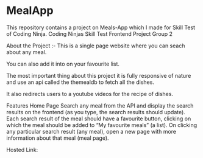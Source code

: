 # MealApp

This repository contains a project on Meals-App which I made for Skill Test of Coding Ninja. Coding Ninjas Skill Test Frontend Project Group 2

About the Project :-
This is a single page website where you can seach about any meal.

You can also add it into on your favourite list.

The most important thing about this project it is fully responsive of nature and use an api called the themealdb to fetch all the dishes.

It also redirects users to a youtube videos for the recipe of dishes.

Features
Home Page Search any meal from the API and display the search results on the frontend (as you type, the search results should update). Each search result of the meal should have a favourite button, clicking on which the meal should be added to “My favourite meals” (a list). On clicking any particular search result (any meal), open a new page with more information about that meal (meal page).

Hosted Link:
